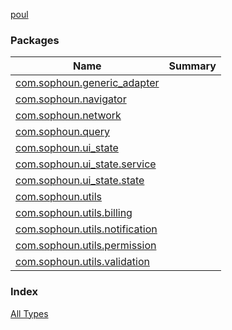 [poul](./index.md)

### Packages

| Name | Summary |
|---|---|
| [com.sophoun.generic_adapter](com.sophoun.generic_adapter/index.md) |  |
| [com.sophoun.navigator](com.sophoun.navigator/index.md) |  |
| [com.sophoun.network](com.sophoun.network/index.md) |  |
| [com.sophoun.query](com.sophoun.query/index.md) |  |
| [com.sophoun.ui_state](com.sophoun.ui_state/index.md) |  |
| [com.sophoun.ui_state.service](com.sophoun.ui_state.service/index.md) |  |
| [com.sophoun.ui_state.state](com.sophoun.ui_state.state/index.md) |  |
| [com.sophoun.utils](com.sophoun.utils/index.md) |  |
| [com.sophoun.utils.billing](com.sophoun.utils.billing/index.md) |  |
| [com.sophoun.utils.notification](com.sophoun.utils.notification/index.md) |  |
| [com.sophoun.utils.permission](com.sophoun.utils.permission/index.md) |  |
| [com.sophoun.utils.validation](com.sophoun.utils.validation/index.md) |  |

### Index

[All Types](alltypes/index.md)